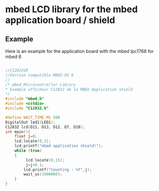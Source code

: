 # mbed LCD library for the mbed application board / shield


## Example

Here is an example for the application board with the mbed lpc1768 for mbed 6
```cpp

//C12832GR
//Version compatible MBED-0S 6
//
/* mbed Microcontroller Library
* Exemple afficheur C12832 de la MBED Application shield
*/
#include "mbed.h"
#include <cstdio>
#include "C12832.h"

#define WAIT_TIME_MS 500 
DigitalOut led1(LED1);
C12832 lcd(D11, D13, D12, D7, D10);
int main(){
    float j=0;
    lcd.locate(0,3);
    lcd.printf("mbed application shield!");
    while (true)
    {
         lcd.locate(0,15);
         j=j+0.1;
        lcd.printf("Counting : %f",j);
        wait_us(1000000);
    }
}
